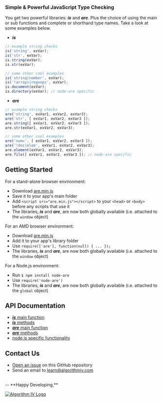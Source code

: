 ### Simple & Powerful JavaScript Type Checking
You get two powerful libraries: **_is_**  and  **_are_**. Plus the choice of using the main or sub functions and complete or shorthand type names. Take a look at some examples below.
- **_is_**
```javascript
// example string checks
is('string', exVar);
is('str', exVar);
is.string(exVar);
is.str(exVar);

// some other cool examples
is('string|number', exVar);
is('!arrays|regexps', exVar);
is.document(exVar);
is.directory(exVar); // node-are specific
```
- **_are_**
```javascript
// example string checks
are('string', exVar1, exVar2, exVar3);
are('str', [ exVar1, exVar2, exVar3 ]);
are.string([ exVar1, exVar2, exVar3 ]);
are.str(exVar1, exVar2, exVar3);

// some other cool examples
are('num=', [ exVar1, exVar2, exVar3 ]);
are('!doc|elem', exVar1, exVar2, exVar3);
are.element(exVar1, exVar2, exVar3);
are.file([ exVar1, exVar2, exVar3 ]); // node-are specific
```

## Getting Started
For a stand-alone browser environment:
- Download [are.min.js](https://github.com/imaginate/are/blob/master/src/are.min.js)
- Save it to your app's main folder
- Add ``` <script src="are.min.js"></script> ``` to your ``` <head> ``` or ``` <body> ``` before any scripts that use it
- The libraries, **_is_** and **_are_**, are now both globally available (i.e. attached to the ``` window ``` object)

For an AMD browser environment:
- Download [are.min.js](https://github.com/imaginate/are/blob/master/src/are.min.js)
- Add it to your app's library folder
- Use ``` require(['are'], function(null) { ... }); ```
- The libraries, **_is_** and **_are_**, are now both globally available (i.e. attached to the ``` window ``` object)

For a Node.js environment:
- Run ``` $ npm install node-are ```
- Use ``` require('node-are') ```
- The libraries, **_is_** and **_are_**, are now both globally available (i.e. attached to the ``` global ``` object)


## API Documentation
- [**_is_** main function](https://github.com/imaginate/are/blob/master/docs/is-main-func.md)
- [**_is_** methods](https://github.com/imaginate/are/blob/master/docs/is-methods.md)
- [**_are_** main function](https://github.com/imaginate/are/blob/master/docs/are-main-func.md)
- [**_are_** methods](https://github.com/imaginate/are/blob/master/docs/are-methods.md)
- [node.js specific functionality](https://github.com/imaginate/are/blob/master/docs/node-are.md)


## Contact Us
- [Open an issue](https://github.com/imaginate/are/issues) on this GitHub repository
- Send an email to [learn@algorithmiv.com](mailto:learn@algorithmiv.com)

<br />
--
**Happy Developing,**

<a href="http://www.algorithmiv.com/are"><img src="http://www.algorithmiv.com/images/aIV-logo.png" alt="Algorithm IV Logo" /></a>